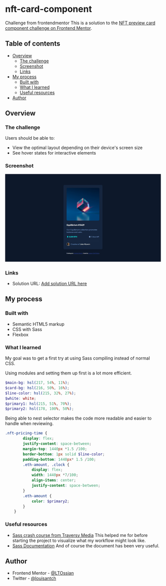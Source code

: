 # nft-card-component
Challenge from frontendmentor
This is a solution to the [NFT preview card component challenge on Frontend Mentor](https://www.frontendmentor.io/challenges/nft-preview-card-component-SbdUL_w0U).

## Table of contents

- [Overview](#overview)
  - [The challenge](#the-challenge)
  - [Screenshot](#screenshot)
  - [Links](#links)
- [My process](#my-process)
  - [Built with](#built-with)
  - [What I learned](#what-i-learned)
  - [Useful resources](#useful-resources)
- [Author](#author)



## Overview

### The challenge

Users should be able to:

- View the optimal layout depending on their device's screen size
- See hover states for interactive elements

### Screenshot

![](./screenshot1.jpg)


### Links

- Solution URL: [Add solution URL here](https://your-solution-url.com)

## My process

### Built with

- Semantic HTML5 markup
- CSS with Sass 
- Flexbox


### What I learned

My goal was to get a first try at using Sass compiling instead of normal CSS. 

Using modules and setting them up first is a lot more efficient.
```scss
$main-bg: hsl(217, 54%, 11%);
$card-bg: hsl(216, 50%, 16%);
$line-color: hsl(215, 32%, 27%);
$white: white;
$primary1: hsl(215, 51%, 70%);
$primary2: hsl(178, 100%, 50%);
```
Being able to nest selector makes the code more readable and easier to handle when reviewing.
```scss 
.nft-pricing-time {
        display: flex;
        justify-content: space-between;
        margin-top: 1440px *1.5 /100;
        border-bottom: 1px solid $line-color;
        padding-bottom: 1440px* 1.5 /100;
        .eth-amount, .clock {
            display: flex;
            width: 1440px *7/100;
            align-items: center;
            justify-content: space-between;
        }
        .eth-amount {
            color: $primary2;
        }
    }
```


### Useful resources

- [Sass crash course from Traversy Media](https://www.youtube.com/watch?v=nu5mdN2JIwM&t=307s&ab_channel=TraversyMedia) This helped me for before starting the project to visualize what my workflow might look like.
- [Sass Documentation](https://sass-lang.com/documentation/variables) And of course the document has been very useful.

## Author

- Frontend Mentor - [@LTOssian](https://www.frontendmentor.io/profile/LTOssian)
- Twitter - [@louisantch](https://www.twitter.com/louisantch)

